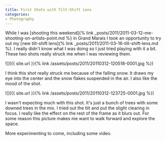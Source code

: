 ```yaml
---
title: First Shots with Tilt-Shift Lens
categories:
- Photography
---
```


While I was [shooting this weekend]{% link _posts/2011/2011-03-12-me-shooting-on-artists-point.md %} in Grand Marais I took an opportunity to try out my [new tilt-shift lens]{% link _posts/2011/2011-03-16-tilt-shift-lens.md %}. I really didn't know what I was doing so I just tried playing with it a bit. These two shots really struck me when I was reviewing them.

![]({{ site.url }}{% link /assets/posts/2011/20110312-120518-0001.jpg %})

I think this shot really struck me because of the falling snow. It draws my eye into the center and the snow flakes suspended in the air. I also like the mood of the shot.

![]({{ site.url }}{% link /assets/posts/2011/20110312-123725-0001.jpg %})

I wasn't expecting much with this shot. It's just a bunch of trees with some downed trees in the mix. I tried out the tilt and put the slight clearing in focus. I really like the effect on the rest of the frame as it blurs out. For some reason this picture makes me want to walk forward and explore the space.

More experimenting to come, including some video.
